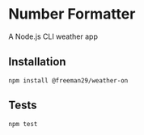 Number Formatter
=========

A Node.js CLI weather app

## Installation

  `npm install @freeman29/weather-on`

## Tests

  `npm test`